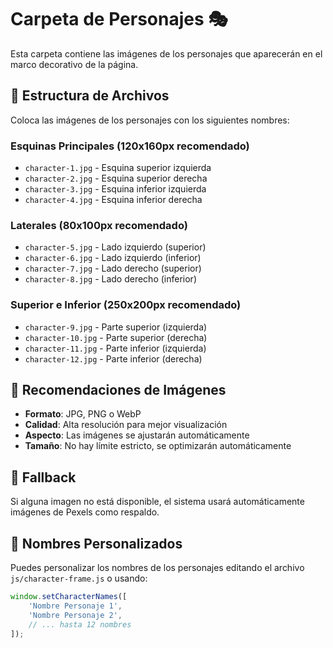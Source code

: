 # Carpeta de Personajes 🎭

Esta carpeta contiene las imágenes de los personajes que aparecerán en el marco decorativo de la página.

## 📁 Estructura de Archivos

Coloca las imágenes de los personajes con los siguientes nombres:

### Esquinas Principales (120x160px recomendado)
- `character-1.jpg` - Esquina superior izquierda
- `character-2.jpg` - Esquina superior derecha  
- `character-3.jpg` - Esquina inferior izquierda
- `character-4.jpg` - Esquina inferior derecha

### Laterales (80x100px recomendado)
- `character-5.jpg` - Lado izquierdo (superior)
- `character-6.jpg` - Lado izquierdo (inferior)
- `character-7.jpg` - Lado derecho (superior)
- `character-8.jpg` - Lado derecho (inferior)

### Superior e Inferior (250x200px recomendado)
- `character-9.jpg` - Parte superior (izquierda)
- `character-10.jpg` - Parte superior (derecha)
- `character-11.jpg` - Parte inferior (izquierda)
- `character-12.jpg` - Parte inferior (derecha)

## 🎨 Recomendaciones de Imágenes

- **Formato**: JPG, PNG o WebP
- **Calidad**: Alta resolución para mejor visualización
- **Aspecto**: Las imágenes se ajustarán automáticamente
- **Tamaño**: No hay límite estricto, se optimizarán automáticamente

## 🔄 Fallback

Si alguna imagen no está disponible, el sistema usará automáticamente imágenes de Pexels como respaldo.

## 📝 Nombres Personalizados

Puedes personalizar los nombres de los personajes editando el archivo `js/character-frame.js` o usando:

```javascript
window.setCharacterNames([
    'Nombre Personaje 1',
    'Nombre Personaje 2',
    // ... hasta 12 nombres
]);
```